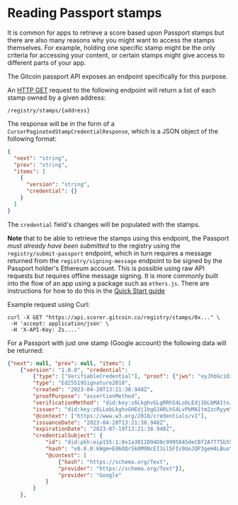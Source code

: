 # Reading Passport stamps

It is common for apps to retrieve a score based upon Passport stamps but there are also many reasons why you might want to access the stamps themselves. For example, holding one specific stamp might be the only criteria for accessing your content, or certain stamps might give access to different parts of your app.

The Gitcoin passport API exposes an endpoint specifically for this purpose.

An [HTTP GET](https://developer.mozilla.org/en-US/docs/Web/HTTP/Methods/GET) request to the following endpoint will return a list of each stamp owned by a given address:

```
/registry/stamps/{address}
```

The response will be in the form of a `CursorPaginatedStampCredentialResponse`, which is a JSON object of the following format:

```json
{
  "next": "string",
  "prev": "string",
  "items": [
    {
      "version": "string",
      "credential": {}
    }
  ]
}
```

The `credential` field's changes will be populated with the stamps.

**Note** that to be able to retrieve the stamps using this endpoint, the Passport *must already have been submitted* to the registry using the `registry/submit-passport` endpoint, which in turn requires a message returned from the `registry/signing-message` endpoint to be signed by the Passport holder's Ethereum account. This is possible using raw API requests but requires offline message signing. It is more commonly built into the flow of an app using a  package such as `ethers.js`. There are instructions for how to do this in the [Quick Start guide](quick-start.md)


Example request using Curl:

```
curl -X GET "https://api.scorer.gitcoin.co/registry/stamps/0x..." \
 -H 'accept: application/json' \
 -H 'X-API-Key: Zs....'
```

For a Passport with just one stamp (Google account) the following data will be returned:

```json
{"next": null, "prev": null, "items": [
    {"version": "1.0.0", "credential": 
        {"type": ["VerifiableCredential"], "proof": {"jws": "eyJhbGciOiJFZERTQSIsImNyaXQiOlsiYjY0Il0sImI2NCI6ZmFsc2V9..sgcMRAONRMogvfaP_MOzy7TfTgmMPiXcErIsIKap-nPnOuTGNSkhGDtxWFl4Mp6uuYnecRDkmxBmS5iDNCMGDA", 
        "type": "Ed25519Signature2018", 
        "created": "2023-04-20T13:21:38.948Z", 
        "proofPurpose": "assertionMethod", 
        "verificationMethod": "did:key:z6LkghvGLgRRhS4LobLEdj1bLbMA1tnJJJAvzcPyqm#z6MkgYU5LChvHHLobLEdj1bgRLhS4LPGJAvbMA1tn2zcRyqmYU5LC"}, 
        "issuer": "did:key:z6LLobLkghvGHEdj1bgGJARLhS4LvPbMA1tm2zcRyymYU55M", 
        "@context": ["https://www.w3.org/2018/credentials/v1"], 
        "issuanceDate": "2023-04-20T13:21:38.948Z", 
        "expirationDate": "2023-07-19T13:21:38.948Z", 
        "credentialSubject": {
            "id": "did:pkh:eip155:1:0x1a3011D94D8c9995845deCBf2A7775b559G3aee7", 
            "hash": "v0.0.0:kWgm+E06OQrSk0M9NcEI3il5FIs9UoJQP3geH4LBuoY=", 
            "@context": [
                {"hash": "https://schema.org/Text", 
                "provider": "https://schema.org/Text"}], 
                "provider": "Google"
            }
        }
    }, 
```

